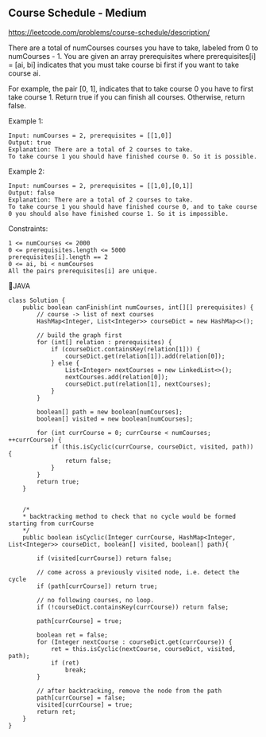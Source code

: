 ## Course Schedule - Medium
https://leetcode.com/problems/course-schedule/description/

There are a total of numCourses courses you have to take, labeled from 0 to numCourses - 1. You are given an array prerequisites where prerequisites[i] = [ai, bi] indicates that you must take course bi first if you want to take course ai.

For example, the pair [0, 1], indicates that to take course 0 you have to first take course 1.
Return true if you can finish all courses. Otherwise, return false.

 

Example 1:

    Input: numCourses = 2, prerequisites = [[1,0]]
    Output: true
    Explanation: There are a total of 2 courses to take. 
    To take course 1 you should have finished course 0. So it is possible.
Example 2:

    Input: numCourses = 2, prerequisites = [[1,0],[0,1]]
    Output: false
    Explanation: There are a total of 2 courses to take. 
    To take course 1 you should have finished course 0, and to take course 0 you should also have finished course 1. So it is impossible.


Constraints:

    1 <= numCourses <= 2000
    0 <= prerequisites.length <= 5000
    prerequisites[i].length == 2
    0 <= ai, bi < numCourses
    All the pairs prerequisites[i] are unique.
    
🍒JAVA

    class Solution {
        public boolean canFinish(int numCourses, int[][] prerequisites) {
            // course -> list of next courses
            HashMap<Integer, List<Integer>> courseDict = new HashMap<>();

            // build the graph first
            for (int[] relation : prerequisites) {
                if (courseDict.containsKey(relation[1])) {
                    courseDict.get(relation[1]).add(relation[0]);
                } else {
                    List<Integer> nextCourses = new LinkedList<>();
                    nextCourses.add(relation[0]);
                    courseDict.put(relation[1], nextCourses);
                }
            }

            boolean[] path = new boolean[numCourses];
            boolean[] visited = new boolean[numCourses];

            for (int currCourse = 0; currCourse < numCourses; ++currCourse) {
                if (this.isCyclic(currCourse, courseDict, visited, path)) {
                    return false;
                }
            }
            return true;
        }


        /*
        * backtracking method to check that no cycle would be formed starting from currCourse
        */
        public boolean isCyclic(Integer currCourse, HashMap<Integer, List<Integer>> courseDict, boolean[] visited, boolean[] path){

            if (visited[currCourse]) return false;

            // come across a previously visited node, i.e. detect the cycle
            if (path[currCourse]) return true;

            // no following courses, no loop.
            if (!courseDict.containsKey(currCourse)) return false;

            path[currCourse] = true;

            boolean ret = false;
            for (Integer nextCourse : courseDict.get(currCourse)) {
                ret = this.isCyclic(nextCourse, courseDict, visited, path);
                if (ret)
                    break;
            }

            // after backtracking, remove the node from the path
            path[currCourse] = false;
            visited[currCourse] = true;
            return ret;
        }
    }
